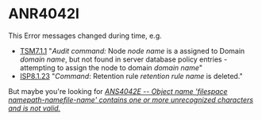 # ANR4042I 

This Error messages changed during time, e.g.

- [TSM7.1.1](https://www.ibm.com/docs/en/tsm/7.1.1/?topic?list-anr4042i) "_Audit command:_ Node _node name_ is a assigned to Domain _domain name_, but not found in server database policy entries - attempting to assign the node to domain _domain name_"
- [ISP8.1.23](https://www.ibm.com/docs/en/SSEQVQ_8.1.23/srv.msgs/anrmsgs.html#ANR4042I) "_Command_: Retention rule _retention rule name_ is deleted."

But maybe you're looking for [_ANS4042E -- Object name 'filespace namepath-namefile-name' contains one or more unrecognized characters and is not valid._](https://github.com/bnachtwey/IT-Stuff/blob/main/Backup/TSM-ISP/Errormessages/ANS1042E.md)